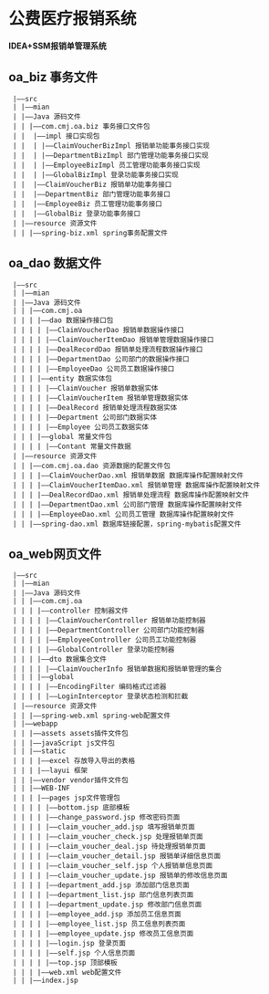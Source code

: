 # 公费医疗报销系统
**IDEA+SSM报销单管理系统**
  ## oa_biz 事务文件
     |——src
     | |——mian
     | |——Java 源码文件
     | | |——com.cmj.oa.biz 事务接口文件包
     | |  |——impl 接口实现包
     | |  | |——ClaimVoucherBizImpl 报销单功能事务接口实现
     | |  | |——DepartmentBizImpl 部门管理功能事务接口实现
     | |  | |——EmployeeBizImpl 员工管理功能事务接口实现
     | |  | |——GlobalBizImpl 登录功能事务接口实现
     | |  |——ClaimVoucherBiz 报销单功能事务接口
     | |  |——DepartmentBiz 部门管理功能事务接口
     | |  |——EmployeeBiz 员工管理功能事务接口
     | |  |——GlobalBiz 登录功能事务接口
     | |——resource 资源文件
     | | |——spring-biz.xml spring事务配置文件
  ## oa_dao 数据文件
     |——src
     | |——mian
     | |——Java 源码文件
     | | |——com.cmj.oa
     | | | |——dao 数据操作接口包
     | | | | |——ClaimVoucherDao 报销单数据操作接口
     | | | | |——ClaimVoucherItemDao 报销单管理数据操作接口
     | | | | |——DealRecordDao 报销单处理流程数据操作接口
     | | | | |——DepartmentDao 公司部门的数据操作接口
     | | | | |——EmployeeDao 公司员工数据操作接口
     | | | |——entity 数据实体包
     | | | | |——ClaimVoucher 报销单数据实体
     | | | | |——ClaimVoucherItem 报销单管理数据实体
     | | | | |——DealRecord 报销单处理流程数据实体
     | | | | |——Department 公司部门数据实体
     | | | | |——Employee 公司员工数据实体
     | | | |——global 常量文件包
     | | | | |——Contant 常量文件数据
     | |——resource 资源文件
     | | |——com.cmj.oa.dao 资源数据的配置文件包
     | | | |——ClaimVoucherDao.xml 报销单数据 数据库操作配置映射文件
     | | | |——ClaimVoucherItemDao.xml 报销单管理 数据库操作配置映射文件
     | | | |——DealRecordDao.xml 报销单处理流程 数据库操作配置映射文件
     | | | |——DepartmentDao.xml 公司部门管理 数据库操作配置映射文件
     | | | |——EmployeeDao.xml 公司员工管理 数据库操作配置映射文件
     | | |——spring-dao.xml 数据库链接配置，spring-mybatis配置文件
  ## oa_web网页文件
     |——src
     | |——mian
     | |——Java 源码文件
     | | |——com.cmj.oa
     | | | |——controller 控制器文件
     | | | | |——ClaimVoucherController 报销单功能控制器
     | | | | |——DepartmentController 公司部门功能控制器
     | | | | |——EmployeeController 公司员工功能控制器
     | | | | |——GlobalController 登录功能控制器
     | | | |——dto 数据集合文件
     | | | | |——ClaimVoucherInfo 报销单数据和报销单管理的集合
     | | | |——global
     | | | | |——EncodingFilter 编码格式过滤器
     | | | | |——LoginInterceptor 登录状态检测和拦截
     | |——resource 资源文件
     | | |——spring-web.xml spring-web配置文件
     | |——webapp
     | | |——assets assets插件文件包
     | | |——javaScript js文件包
     | | |——static 
     | | | |——excel 存放导入导出的表格
     | | | |——layui 框架
     | | |——vendor vendor插件文件包
     | | |——WEB-INF
     | | | |——pages jsp文件管理包
     | | | | |——bottom.jsp 底部模板
     | | | | |——change_password.jsp 修改密码页面
     | | | | |——claim_voucher_add.jsp 填写报销单页面
     | | | | |——claim_voucher_check.jsp 处理报销单页面
     | | | | |——claim_voucher_deal.jsp 待处理报销单页面
     | | | | |——claim_voucher_detail.jsp 报销单详细信息页面
     | | | | |——claim_voucher_self.jsp 个人报销单信息页面
     | | | | |——claim_voucher_update.jsp 报销单的修改信息页面
     | | | | |——department_add.jsp 添加部门信息页面
     | | | | |——department_list.jsp 部门信息列表页面
     | | | | |——department_update.jsp 修改部门信息页面
     | | | | |——employee_add.jsp 添加员工信息页面
     | | | | |——employee_list.jsp 员工信息列表页面
     | | | | |——employee_update.jsp 修改员工信息页面
     | | | | |——login.jsp 登录页面
     | | | | |——self.jsp 个人信息页面
     | | | | |——top.jsp 顶部模板
     | | | |——web.xml web配置文件
     | | |——index.jsp

  

  

  

  

  


